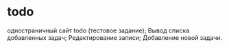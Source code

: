 # todo
одностраничный сайт todo (тестовое задание);
Вывод списка добавленных задач;
Редактирование записи;
Добавление новой задачи.
